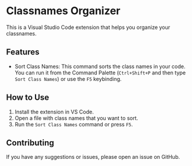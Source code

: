 # Classnames Organizer

This is a Visual Studio Code extension that helps you organize your classnames.

## Features

- Sort Class Names: This command sorts the class names in your code. You can run it from the Command Palette (`Ctrl+Shift+P` and then type `Sort Class Names`) or use the `F5` keybinding.

## How to Use

1. Install the extension in VS Code.
2. Open a file with class names that you want to sort.
3. Run the `Sort Class Names` command or press `F5`.

## Contributing

If you have any suggestions or issues, please open an issue on GitHub.